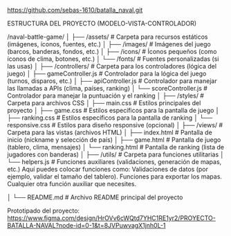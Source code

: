 https://github.com/sebas-1610/batalla_naval.git

ESTRUCTURA DEL PROYECTO (MODELO-VISTA-CONTROLADOR)

/naval-battle-game/
│
├── /assets/                  # Carpeta para recursos estáticos (imágenes, íconos, fuentes, etc.)
│   ├── /images/              # Imágenes del juego (barcos, banderas, fondos, etc.)
│   ├── /icons/               # Íconos pequeños (como íconos de clima, botones, etc.)
│   └── /fonts/               # Fuentes personalizadas (si las usas)
│
├── /controllers/             # Carpeta para los controladores (lógica del juego)
│   ├── gameController.js     # Controlador para la lógica del juego (turnos, disparos, etc.)
│   ├── apiController.js      # Controlador para manejar las llamadas a APIs (clima, países, ranking)
│   └── scoreController.js    # Controlador para manejar la puntuación y el ranking
│
├── /styles/                  # Carpeta para archivos CSS
│   ├── main.css              # Estilos principales del proyecto
│   ├── game.css              # Estilos específicos para la pantalla de juego
│   ├── ranking.css           # Estilos específicos para la pantalla de ranking
│   └── responsive.css        # Estilos para diseño responsive (opcional)
│
├── /views/                   # Carpeta para las vistas (archivos HTML)
│   ├── index.html            # Pantalla de inicio (nickname y selección de país)
│   ├── game.html             # Pantalla de juego (tablero, clima, mensajes)
│   └── ranking.html          # Pantalla de ranking (lista de jugadores con banderas)
│
├── /utils/                   # Carpeta para funciones utilitarias
│   └── helpers.js            # Funciones auxiliares (validaciones, generación de mapas, etc.) Aquí puedes colocar funciones como:
                                Validaciones de datos (por ejemplo, validar el tamaño del tablero).
                                Funciones para exportar los mapas.
                                Cualquier otra función auxiliar que necesites.

│
└── README.md                 # Archivo README principal del proyecto

Prototipado del proyecto: 
https://www.figma.com/design/HrOVv6cWQtd7YHC1RE1yr2/PROYECTO-BATALLA-NAVAL?node-id=0-1&t=8JVPuwvagX1jnh0L-1